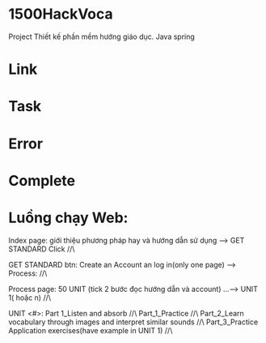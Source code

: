 # 1500HackVoca
Project Thiết kế phần mềm hướng giáo dục. Java spring

# Link

# Task

# Error

# Complete

# Luồng chạy Web: 
  Index page: giới thiệu phương pháp hay và hướng dẫn sử dụng --> GET STANDARD Click //\\ 

  GET STANDARD btn: Create an Account an log in(only one page) --> Process:  //\\

  Process page: 50 UNIT (tick 2 bước đọc hướng dẫn và account) ...--> UNIT 1( hoặc n) //\\

  UNIT <#>: 
    Part 1_Listen and absorb //\\
    Part_1_Practice //\\
    Part_2_Learn vocabulary through images and interpret similar sounds //\\
    Part_3_Practice Application exercises(have example in UNIT 1) //\\
